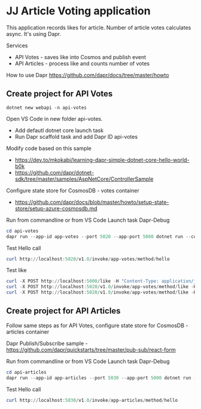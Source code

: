 # JJ Article Voting application

This application records likes for article. Number of article votes calculates async. It's using Dapr.

Services

- API Votes - saves like into Cosmos and publish event
- API Articles - process like and counts number of votes

How to use Dapr https://github.com/dapr/docs/tree/master/howto

## Create project for API Votes

```dotnetcli
dotnet new webapi -n api-votes
```

Open VS Code in new folder api-votes.

- Add defautl dotnet core launch task
- Run Dapr scaffold task and add Dapr ID api-votes

Modify code based on this sample

- https://dev.to/mkokabi/learning-dapr-simple-dotnet-core-hello-world-b0k
- https://github.com/dapr/dotnet-sdk/tree/master/samples/AspNetCore/ControllerSample

Configure state store for CosmosDB - votes container

- https://github.com/dapr/docs/blob/master/howto/setup-state-store/setup-azure-cosmosdb.md

Run from commandline or from VS Code Launch task Dapr-Debug

```powershell
cd api-votes
dapr run --app-id app-votes --port 5020 --app-port 5000 dotnet run --components-path ./components
```

Test Hello call

```powershell
curl http://localhost:5020/v1.0/invoke/app-votes/method/hello
```

Test like

```powershell
curl -X POST http://localhost:5000/like -H "Content-Type: application/json" -d '{ \"articleid\": \"1\", \"userid\": \"jj\" }'
curl -X POST http://localhost:5020/v1.0/invoke/app-votes/method/like -H "Content-Type: application/json" -d '{ \"articleid\": \"1\", \"userid\": \"jj\" }'
curl -X POST http://localhost:5020/v1.0/invoke/app-votes/method/like -H "Content-Type: application/json" -d '{ \"articleid\": \"2\", \"userid\": \"jj\" }'
```

## Create project for API Articles

Follow same steps as for API Votes, configure state store for CosmosDB - articles container

Dapr Publish/Subscribe sample - https://github.com/dapr/quickstarts/tree/master/pub-sub/react-form

Run from commandline or from VS Code Launch task Dapr-Debug

```powershell
cd api-articles
dapr run --app-id app-articles --port 5030 --app-port 5000 dotnet run --components-path ./components
```

Test Hello call

```powershell
curl http://localhost:5030/v1.0/invoke/app-articles/method/hello
```